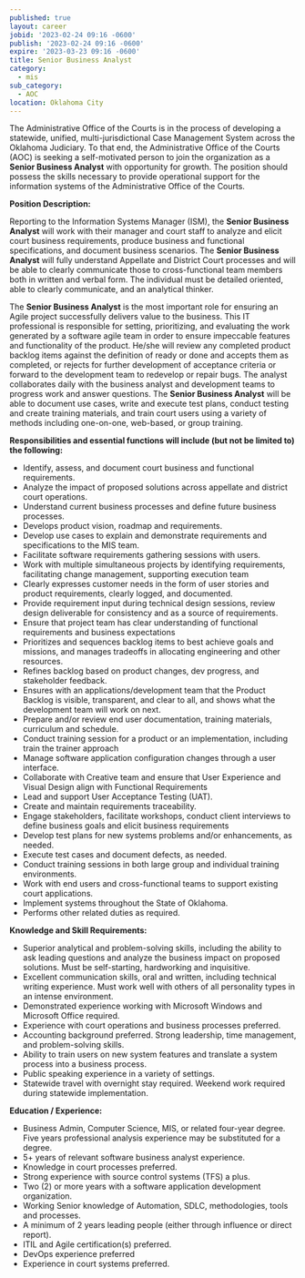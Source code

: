 ```yaml
---
published: true
layout: career
jobid: '2023-02-24 09:16 -0600'
publish: '2023-02-24 09:16 -0600'
expire: '2023-03-23 09:16 -0600'
title: Senior Business Analyst
category:
  - mis
sub_category:
  - AOC
location: Oklahoma City
---
```

The Administrative Office of the Courts is in the process of developing a statewide, unified, multi-jurisdictional Case Management System across the Oklahoma Judiciary. To that end, the Administrative Office of the Courts (AOC) is seeking a self-motivated person to join the organization as a **Senior Business Analyst** with opportunity for growth. The position should possess the skills necessary to provide operational support for the information systems of the Administrative Office of the Courts.

**Position Description:**

Reporting to the Information Systems Manager (ISM), the **Senior Business Analyst** will work with their manager and court staff to analyze and elicit court business requirements, produce business and functional specifications, and document business scenarios. The **Senior Business Analyst** will fully understand Appellate and District Court processes and will be able to clearly communicate those to cross-functional team members both in written and verbal form. The individual must be detailed oriented, able to clearly communicate, and an analytical thinker.

The **Senior Business Analyst** is the most important role for ensuring an Agile project successfully delivers value to the business. This IT professional is responsible for setting, prioritizing, and evaluating the work generated by a software agile team in order to ensure impeccable features and functionality of the product. He/she will review any completed product backlog items against the definition of ready or done and accepts them as completed, or rejects for further development of acceptance criteria or forward to the development team to redevelop or repair bugs. The analyst collaborates daily with the business analyst and development teams to progress work and answer questions. The **Senior Business Analyst** will be able to document use cases, write and execute test plans, conduct testing and create training materials, and train court users using a variety of methods including one-on-one, web-based, or group training.

**Responsibilities and essential functions will include (but not be limited to) the following:**

- Identify, assess, and document court business and functional requirements.
- Analyze the impact of proposed solutions across appellate and district court operations.
- Understand current business processes and define future business processes.
- Develops product vision, roadmap and requirements.
- Develop use cases to explain and demonstrate requirements and specifications to the MIS team.
- Facilitate software requirements gathering sessions with users.
- Work with multiple simultaneous projects by identifying requirements, facilitating change management, supporting execution team
- Clearly expresses customer needs in the form of user stories and product requirements, clearly logged, and documented.
- Provide requirement input during technical design sessions, review design deliverable for consistency and as a source of requirements.
- Ensure that project team has clear understanding of functional requirements and business expectations
- Prioritizes and sequences backlog items to best achieve goals and missions, and manages tradeoffs in allocating engineering and other resources.
- Refines backlog based on product changes, dev progress, and stakeholder feedback.
- Ensures with an applications/development team that the Product Backlog is visible, transparent, and clear to all, and shows what the development team will work on next.
- Prepare and/or review end user documentation, training materials, curriculum and schedule.
- Conduct training session for a product or an implementation, including train the trainer approach
- Manage software application configuration changes through a user interface.
- Collaborate with Creative team and ensure that User Experience and Visual Design align with Functional Requirements
- Lead and support User Acceptance Testing (UAT).
- Create and maintain requirements traceability.
- Engage stakeholders, facilitate workshops, conduct client interviews to define business goals and elicit business requirements
- Develop test plans for new systems problems and/or enhancements, as needed.
- Execute test cases and document defects, as needed.
- Conduct training sessions in both large group and individual training environments.
- Work with end users and cross-functional teams to support existing court applications.
- Implement systems throughout the State of Oklahoma.
- Performs other related duties as required.

**Knowledge and Skill Requirements:**

- Superior analytical and problem-solving skills, including the ability to ask leading questions and analyze the business impact on proposed solutions. Must be self-starting, hardworking and inquisitive.
- Excellent communication skills, oral and written, including technical writing experience. Must work well with others of all personality types in an intense environment.
- Demonstrated experience working with Microsoft Windows and Microsoft Office required.
- Experience with court operations and business processes preferred.
- Accounting background preferred. Strong leadership, time management, and problem-solving skills.
- Ability to train users on new system features and translate a system process into a business process.
- Public speaking experience in a variety of settings.
- Statewide travel with overnight stay required. Weekend work required during statewide implementation.

**Education / Experience:**

- Business Admin, Computer Science, MIS, or related four-year degree. Five years professional analysis experience may be substituted for a degree.
- 5+ years of relevant software business analyst experience.
- Knowledge in court processes preferred.
- Strong experience with source control systems (TFS) a plus.
- Two (2) or more years with a software application development organization.
- Working Senior knowledge of Automation, SDLC, methodologies, tools and processes.
- A minimum of 2 years leading people (either through influence or direct report).
- ITIL and Agile certification(s) preferred.
- DevOps experience preferred
- Experience in court systems preferred.
